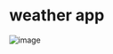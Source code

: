 
# weather app
![image](https://user-images.githubusercontent.com/57454459/179365714-f57c9df4-1470-4848-82c9-d1dfaeb03354.png)
